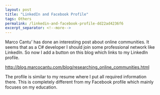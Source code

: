 ```yaml
---
layout: post
title: "LinkedIn and Facebook Profile"
tags: Others
permalink: /linkedin-and-facebook-profile-dd22ad4236f6
excerpt_separator: <!--more-->
---
```

Marco Cantu’ has done an interesting post about online communities. It seems that as a C# developer I should join some professional network like LinkedIn. So now I add a button on this blog which links to my LinkedIn profile.

http://blog.marcocantu.com/blog/researching_online_communities.html

The profile is similar to my resume where I put all required information there. This is completely different from my Facebook profile which mainly focuses on my education.
<!--more-->